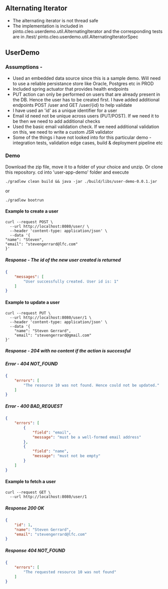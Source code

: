 ## Alternating Iterator
- The alternating iterator is not thread safe
- The implementation is included in pinto.cleo.userdemo.util.AlternatingIterator and the corresponding tests are 
    in /test/ pinto.cleo.userdemo.util.AlternatingIteratorSpec

## UserDemo  
### Assumptions -

- Used an embedded data source since this is a sample demo. Will need to use a reliable persistance store like Oracle, 
    Postgres etc in PROD
- Included spring actuator that provides health endpoints
- PUT action can only be performed on users that are already present in the DB. Hence the user has to be created first.
    I have added additional endpoints POST /user and GET /user/{id} to help validate
- I have used an 'id' as a unique identifier for a user
- Email id need not be unique across users (PUT/POST). If we need it to be then we need to add additional checks
- Used the basic email validation check. If we need additional validation on this, we need to write a custom JSR validator
- Some of the things i have not looked into for this particular demo - integration tests, validation edge cases, build & deployment pipeline etc

### Demo

Download the zip file, move it to a folder of your choice and unzip. Or clone this repository.
cd into 'user-app-demo' folder and execute
```commandline
./gradlew clean build && java -jar ./build/libs/user-demo-0.0.1.jar
```
or 
```commandline
./gradlew bootrun
```

#### Example to create a user

```commandline
curl --request POST \
  --url http://localhost:8080/user/ \
  --header 'content-type: application/json' \
  --data '{
"name": "Steven",
"email": "stevengerrard@lfc.com"
}'
```
##### Response - The id of the new user created is returned
```json
{
	"messages": [
		"User successfully created. User id is: 1"
	]
}
```

#### Example to update a user
```commandline
curl --request PUT \
  --url http://localhost:8080/user/1 \
  --header 'content-type: application/json' \
  --data '{
	"name": "Steven Gerrard",
	"email": "stevengerrard@gmail.com"
}'
```

##### Response - 204 with no content if the action is successful 
##### Error - 404 NOT_FOUND
```json
{
	"errors": [
		"The resource 10 was not found. Hence could not be updated."
	]
}
```
##### Error - 400 BAD_REQUEST
```json
{
	"errors": [
		{
			"field": "email",
			"message": "must be a well-formed email address"
		},
		{
			"field": "name",
			"message": "must not be empty"
		}
	]
}
```

#### Example to fetch a user
```commandline
curl --request GET \
  --url http://localhost:8080/user/1
```
##### Response 200 OK
```json
{
	"id": 1,
	"name": "Steven Gerrard",
	"email": "stevengerrard@lfc.com"
}
```
##### Response 404 NOT_FOUND
```json
{
	"errors": [
		"The requested resource 10 was not found"
	]
}
```
